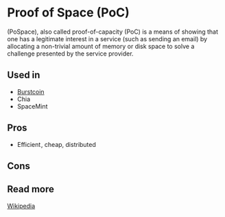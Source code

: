 # Proof of Space \(PoC\)

\(PoSpace\), also called proof-of-capacity \(PoC\) is a means of showing that one has a legitimate interest in a service \(such as sending an email\) by allocating a non-trivial amount of memory or disk space to solve a challenge presented by the service provider.

## Used in

* [Burstcoin](https://hackernoon.com/burst-part-3-proof-of-capacity-the-green-alternative-8e2651211671)
* Chia
* SpaceMint

## Pros

* Efficient , cheap, distributed

## Cons

## Read more

[Wikipedia](https://en.wikipedia.org/wiki/Proof-of-space)

